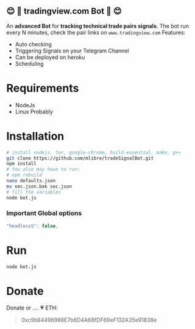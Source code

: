 :blush: :robot: tradingview.com Bot :robot: :blush:
---
An **advanced Bot** for **tracking technical trade pairs signals**.
The bot run every N minutes, check the pair links on `www.tradingview.com` 
Features:
* Auto checking
* Triggering Signals on your Telegram Channel
* Can be deployed on heroku
* Scheduling

# Requirements
* NodeJs
* Linux Probably

# Installation

~~~bash
# install nodejs, tor, google-chrome, build-essential, make, g++
git clone https://github.com/mlibre/tradeSignalBot.git
npm install
# You also may have to run:
# npm rebuild
nano defaults.json
mv sec.json.bak sec.json
# fill the variables
node bot.js
~~~

### Important Global options
```javascript
"headlessS": false,
```

# Run
```bash
node bot.js
```

Donate
=======
Donate or .... :heartpulse:
ETH:
> 0xc9b64496986E7b6D4A68fDF69eF132A35e91838e
